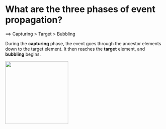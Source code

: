 # What are the three phases of event propagation?

==> Capturing > Target > Bubbling

During the **capturing** phase, the event goes through the ancestor elements down to the target element.
It then reaches the **target** element, and **bubbling** begins.

<img src="https://i.imgur.com/N18oRgd.png" width="200">

